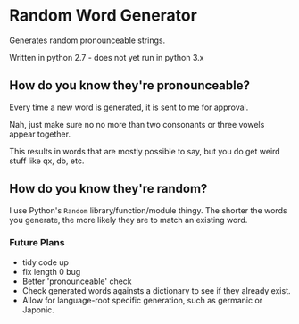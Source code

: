 # Random Word Generator
Generates random pronounceable strings.

Written in python 2.7 - does not yet run in python 3.x

## How do you know they're pronounceable?
Every time a new word is generated, it is sent to me for approval.

Nah, just make sure no no more than two consonants or three vowels appear together.

This results in words that are mostly possible to say, but you do get weird stuff like qx, db, etc.

## How do you know they're random?
I use Python's `Random` library/function/module thingy. The shorter the words you generate, the more likely they are to match an existing word.

### Future Plans
- tidy code up
- fix length 0 bug
- Better 'pronounceable' check
- Check generated words againsts a dictionary to see if they already exist.
- Allow for language-root specific generation, such as germanic or Japonic.
